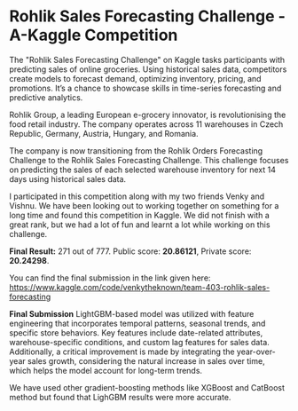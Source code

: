 # Rohlik Sales Forecasting Challenge - A-Kaggle Competition
The "Rohlik Sales Forecasting Challenge" on Kaggle tasks participants with predicting sales of online groceries. Using historical sales data, competitors create models to forecast demand, optimizing inventory, pricing, and promotions. It’s a chance to showcase skills in time-series forecasting and predictive analytics.

Rohlik Group, a leading European e-grocery innovator, is revolutionising the food retail industry. The company operates across 11 warehouses in Czech Republic, Germany, Austria, Hungary, and Romania.

The company is now transitioning from the Rohlik Orders Forecasting Challenge to the Rohlik Sales Forecasting Challenge. This challenge focuses on predicting the sales of each selected warehouse inventory for next 14 days using historical sales data.

I participated in this competition along with my two friends Venky and Vishnu. We have been looking out to working together on something for a long time and found this competition in Kaggle.
We did not finish with a great rank, but we had a lot of fun and learnt a lot while working on this challenge.

**Final Result:** 271 out of 777. Public score: **20.86121**, Private score: **20.24298**.

You can find the final submission in the link given here: https://www.kaggle.com/code/venkytheknown/team-403-rohlik-sales-forecasting

**Final Submission**
LightGBM-based model was utilized with feature engineering that incorporates temporal patterns, seasonal trends, and specific store behaviors. Key features include date-related attributes, warehouse-specific conditions, and custom lag features for sales data. Additionally, a critical improvement is made by integrating the year-over-year sales growth, considering the natural increase in sales over time, which helps the model account for long-term trends.

We have used other gradient-boosting methods like XGBoost and CatBoost method but found that LighGBM results were more accurate.


